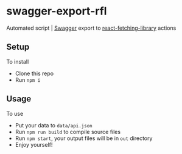 # swagger-export-rfl

Automated script | [Swagger](https://swagger.io/) export to [react-fetching-library](https://github.com/marcin-piela/react-fetching-library) actions

## Setup

To install

- Clone this repo
- Run `npm i`

## Usage

To use

- Put your data to `data/api.json`
- Run `npm run build` to compile source files
- Run `npm start`, your output files will be in `out` directory
- Enjoy yourself!
